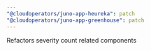 ```yaml
---
"@cloudoperators/juno-app-heureka": patch
"@cloudoperators/juno-app-greenhouse": patch
---
```


Refactors severity count related components

